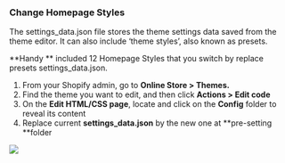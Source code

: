 ### Change Homepage Styles

The settings\_data.json file stores the theme settings data saved from the theme editor. It can also include ‘theme styles’, also known as presets.

**Handy ** included 12 Homepage Styles that you switch by replace presets settings\_data.json.

1. From your Shopify admin, go to **Online Store &gt; Themes.**
2. Find the theme you want to edit, and then click **Actions &gt; Edit code**
3. On the **Edit HTML/CSS page**, locate and click on the **Config** folder to reveal its content
4. Replace current **settings\_data.json** by the new one at **pre-setting **folder

![](/assets/pizzaro-file-unzip.png)

